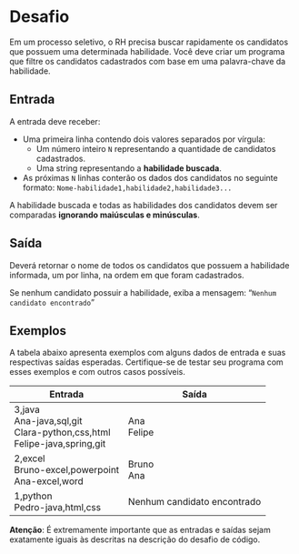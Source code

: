# Desafio

Em um processo seletivo, o RH precisa buscar rapidamente os candidatos que possuem uma determinada habilidade. Você deve criar um programa que filtre os candidatos cadastrados com base em uma palavra-chave da habilidade.

## Entrada

A entrada deve receber:

- Uma primeira linha contendo dois valores separados por vírgula:
    - Um número inteiro `N` representando a quantidade de candidatos cadastrados.
    - Uma string representando a **habilidade buscada**.
- As próximas `N` linhas conterão os dados dos candidatos no seguinte formato:
    `Nome-habilidade1,habilidade2,habilidade3...`

A habilidade buscada e todas as habilidades dos candidatos devem ser comparadas **ignorando maiúsculas e minúsculas**.

## Saída
Deverá retornar o nome de todos os candidatos que possuem a habilidade informada, um por linha, na ordem em que foram cadastrados.

Se nenhum candidato possuir a habilidade, exiba a mensagem: “`Nenhum candidato encontrado`”

## Exemplos
A tabela abaixo apresenta exemplos com alguns dados de entrada e suas respectivas saídas esperadas. Certifique-se de testar seu programa com esses exemplos e com outros casos possíveis.

<table><thead>
  <tr>
    <th><b>Entrada</b></th>
    <th><b>Saída</b></th>
  </tr></thead>
<tbody>
  <tr>
    <td>3,java<br>Ana-java,sql,git<br>Clara-python,css,html<br>Felipe-java,spring,git</td>
    <td>Ana<br>Felipe</td>
  </tr>
  <tr>
    <td>2,excel<br>Bruno-excel,powerpoint<br>Ana-excel,word</td>
    <td>Bruno<br>Ana</td>
  </tr>
  <tr>
    <td>1,python<br>Pedro-java,html,css</td>
    <td>Nenhum candidato encontrado</td>
  </tr>
</tbody>
</table>

**Atenção**: É extremamente importante que as entradas e saídas sejam exatamente iguais às descritas na descrição do desafio de código.

